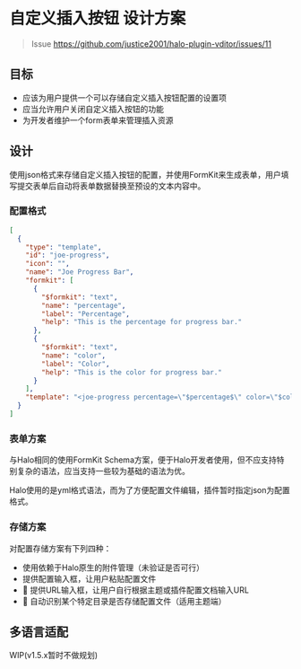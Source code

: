 # 自定义插入按钮 设计方案

> Issue https://github.com/justice2001/halo-plugin-vditor/issues/11
 
## 目标

- 应该为用户提供一个可以存储自定义插入按钮配置的设置项
- 应当允许用户关闭自定义插入按钮的功能
- 为开发者维护一个form表单来管理插入资源

## 设计

使用json格式来存储自定义插入按钮的配置，并使用FormKit来生成表单，用户填写提交表单后自动将表单数据替换至预设的文本内容中。

### 配置格式

```json
[
  {
    "type": "template",
    "id": "joe-progress",
    "icon": "",
    "name": "Joe Progress Bar",
    "formkit": [
      {
        "$formkit": "text",
        "name": "percentage",
        "label": "Percentage",
        "help": "This is the percentage for progress bar."
      },
      {
        "$formkit": "text",
        "name": "color",
        "label": "Color",
        "help": "This is the color for progress bar."
      }
    ],
    "template": "<joe-progress percentage=\"$percentage$\" color=\"$color$\"></joe-progress>"
  }
]
```

### 表单方案

与Halo相同的使用FormKit Schema方案，便于Halo开发者使用，但不应支持特别复杂的语法，应当支持一些较为基础的语法为优。

Halo使用的是yml格式语法，而为了方便配置文件编辑，插件暂时指定json为配置格式。

### 存储方案

对配置存储方案有下列四种：

- 使用依赖于Halo原生的附件管理（未验证是否可行）
- 提供配置输入框，让用户粘贴配置文件
- 🌟 提供URL输入框，让用户自行根据主题或插件配置文档输入URL
- 🌟 自动识别某个特定目录是否存储配置文件（适用主题端）

## 多语言适配

WIP(v1.5.x暂时不做规划)